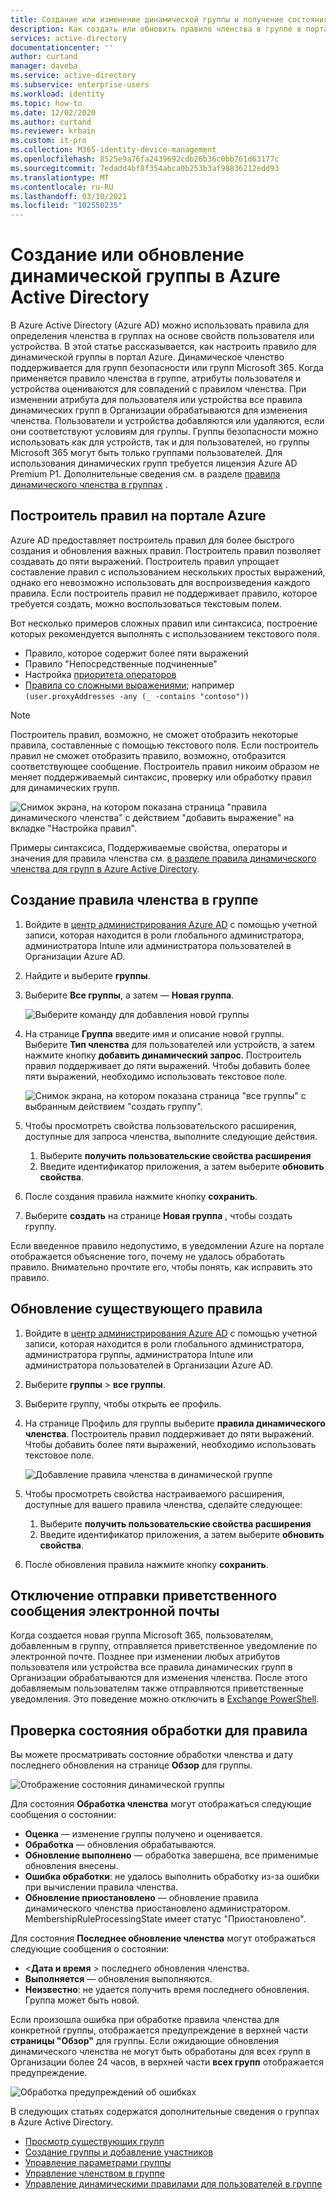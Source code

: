 ```yaml
---
title: Создание или изменение динамической группы и получение состояния — Azure AD | Документация Майкрософт
description: Как создать или обновить правило членства в группе в портал Azure и проверить состояние его обработки.
services: active-directory
documentationcenter: ''
author: curtand
manager: daveba
ms.service: active-directory
ms.subservice: enterprise-users
ms.workload: identity
ms.topic: how-to
ms.date: 12/02/2020
ms.author: curtand
ms.reviewer: krbain
ms.custom: it-pro
ms.collection: M365-identity-device-management
ms.openlocfilehash: 8525e9a76fa2439692cdb26b36c0bb761d63177c
ms.sourcegitcommit: 7edadd4bf8f354abca0b253b3af98836212edd93
ms.translationtype: MT
ms.contentlocale: ru-RU
ms.lasthandoff: 03/10/2021
ms.locfileid: "102550235"
---
```

# <a name="create-or-update-a-dynamic-group-in-azure-active-directory"></a>Создание или обновление динамической группы в Azure Active Directory

В Azure Active Directory (Azure AD) можно использовать правила для определения членства в группах на основе свойств пользователя или устройства. В этой статье рассказывается, как настроить правило для динамической группы в портал Azure.
Динамическое членство поддерживается для групп безопасности или групп Microsoft 365. Когда применяется правило членства в группе, атрибуты пользователя и устройства оцениваются для совпадений с правилом членства. При изменении атрибута для пользователя или устройства все правила динамических групп в Организации обрабатываются для изменения членства. Пользователи и устройства добавляются или удаляются, если они соответствуют условиям для группы. Группы безопасности можно использовать как для устройств, так и для пользователей, но группы Microsoft 365 могут быть только группами пользователей. Для использования динамических групп требуется лицензия Azure AD Premium P1. Дополнительные сведения см. в разделе [правила динамического членства в группах](./groups-dynamic-membership.md) . 

## <a name="rule-builder-in-the-azure-portal"></a>Построитель правил на портале Azure

Azure AD предоставляет построитель правил для более быстрого создания и обновления важных правил. Построитель правил позволяет создавать до пяти выражений. Построитель правил упрощает составление правил с использованием нескольких простых выражений, однако его невозможно использовать для воспроизведения каждого правила. Если построитель правил не поддерживает правило, которое требуется создать, можно воспользоваться текстовым полем.

Вот несколько примеров сложных правил или синтаксиса, построение которых рекомендуется выполнять с использованием текстового поля.

- Правило, которое содержит более пяти выражений
- Правило "Непосредственные подчиненные"
- Настройка [приоритета операторов](groups-dynamic-membership.md#operator-precedence)
- [Правила со сложными выражениями](groups-dynamic-membership.md#rules-with-complex-expressions); например `(user.proxyAddresses -any (_ -contains "contoso"))`

> [!NOTE]
> Построитель правил, возможно, не сможет отобразить некоторые правила, составленные с помощью текстового поля. Если построитель правил не сможет отобразить правило, возможно, отобразится соответствующее сообщение. Построитель правил никоим образом не меняет поддерживаемый синтаксис, проверку или обработку правил для динамических групп.

![Снимок экрана, на котором показана страница "правила динамического членства" с действием "добавить выражение" на вкладке "Настройка правил".](./media/groups-create-rule/update-dynamic-group-rule.png)

Примеры синтаксиса, Поддерживаемые свойства, операторы и значения для правила членства см. [в разделе правила динамического членства для групп в Azure Active Directory](groups-dynamic-membership.md).

## <a name="to-create-a-group-membership-rule"></a>Создание правила членства в группе

1. Войдите в [центр администрирования Azure AD](https://aad.portal.azure.com) с помощью учетной записи, которая находится в роли глобального администратора, администратора Intune или администратора пользователей в Организации Azure AD.
1. Найдите и выберите **группы**.
1. Выберите **Все группы**, а затем — **Новая группа**.

   ![Выберите команду для добавления новой группы](./media/groups-create-rule/create-new-group-azure-active-directory.png)

1. На странице **Группа** введите имя и описание новой группы. Выберите **Тип членства** для пользователей или устройств, а затем нажмите кнопку **добавить динамический запрос**. Построитель правил поддерживает до пяти выражений. Чтобы добавить более пяти выражений, необходимо использовать текстовое поле.

   ![Снимок экрана, на котором показана страница "все группы" с выбранным действием "создать группу".](./media/groups-create-rule/add-dynamic-group-rule.png)

1. Чтобы просмотреть свойства пользовательского расширения, доступные для запроса членства, выполните следующие действия.
   1. Выберите **получить пользовательские свойства расширения**
   1. Введите идентификатор приложения, а затем выберите **обновить свойства**.
1. После создания правила нажмите кнопку **сохранить**.
1. Выберите **создать** на странице **Новая группа** , чтобы создать группу.

Если введенное правило недопустимо, в уведомлении Azure на портале отображается объяснение того, почему не удалось обработать правило. Внимательно прочтите его, чтобы понять, как исправить это правило.

## <a name="to-update-an-existing-rule"></a>Обновление существующего правила

1. Войдите в [центр администрирования Azure AD](https://aad.portal.azure.com) с помощью учетной записи, которая находится в роли глобального администратора, администратора группы, администратора Intune или администратора пользователей в Организации Azure AD.
1. Выберите **группы**  >  **все группы**.
1. Выберите группу, чтобы открыть ее профиль.
1. На странице Профиль для группы выберите **правила динамического членства**. Построитель правил поддерживает до пяти выражений. Чтобы добавить более пяти выражений, необходимо использовать текстовое поле.

   ![Добавление правила членства в динамической группе](./media/groups-create-rule/update-dynamic-group-rule.png)

1. Чтобы просмотреть свойства настраиваемого расширения, доступные для вашего правила членства, сделайте следующее:
   1. Выберите **получить пользовательские свойства расширения**
   1. Введите идентификатор приложения, а затем выберите **обновить свойства**.
1. После обновления правила нажмите кнопку **сохранить**.

## <a name="turn-on-or-off-welcome-email"></a>Отключение отправки приветственного сообщения электронной почты

Когда создается новая группа Microsoft 365, пользователям, добавленным в группу, отправляется приветственное уведомление по электронной почте. Позднее при изменении любых атрибутов пользователя или устройства все правила динамических групп в Организации обрабатываются для изменения членства. После этого добавляемым пользователям также отправляются приветственные уведомления. Это поведение можно отключить в [Exchange PowerShell](/powershell/module/exchange/users-and-groups/Set-UnifiedGroup).

## <a name="check-processing-status-for-a-rule"></a>Проверка состояния обработки для правила

Вы можете просматривать состояние обработки членства и дату последнего обновления на странице **Обзор** для группы.
  
  ![Отображение состояния динамической группы](./media/groups-create-rule/group-status.png)

Для состояния **Обработка членства** могут отображаться следующие сообщения о состоянии:

- **Оценка** — изменение группы получено и оценивается.
- **Обработка** — обновления обрабатываются.
- **Обновление выполнено** — обработка завершена, все применимые обновления внесены.
- **Ошибка обработки**: не удалось выполнить обработку из-за ошибки при вычислении правила членства.
- **Обновление приостановлено** — обновление правила динамического членства приостановлено администратором. MembershipRuleProcessingState имеет статус "Приостановлено".

Для состояния **Последнее обновление членства** могут отображаться следующие сообщения о состоянии:

- &lt;**Дата и время** &gt; последнего обновления членства.
- **Выполняется** — обновления выполняются.
- **Неизвестно**: не удается получить время последнего обновления. Группа может быть новой.

Если произошла ошибка при обработке правила членства для конкретной группы, отображается предупреждение в верхней части **страницы "Обзор"** для группы. Если ожидающие обновления динамического членства не могут быть обработаны для всех групп в Организации более 24 часов, в верхней части **всех групп** отображается предупреждение.

![Обработка предупреждений об ошибках](./media/groups-create-rule/processing-error.png)

В следующих статьях содержатся дополнительные сведения о группах в Azure Active Directory.

- [Просмотр существующих групп](../fundamentals/active-directory-groups-view-azure-portal.md)
- [Создание группы и добавление участников](../fundamentals/active-directory-groups-create-azure-portal.md)
- [Управление параметрами группы](../fundamentals/active-directory-groups-settings-azure-portal.md)
- [Управление членством в группе](../fundamentals/active-directory-groups-membership-azure-portal.md)
- [Управление динамическими правилами для пользователей в группе](groups-dynamic-membership.md)